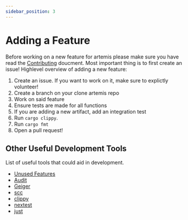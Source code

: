 ```yaml
---
sidebar_position: 3
---
```


# Adding a Feature

Before working on a new feature for artemis please make sure you have read the
[Contributing](https://github.com/puffycid/artemis/blob/main/CONTRIBUTING.md)
doucment. Most important thing is to first create an issue! Highlevel overview
of adding a new feature:

1. Create an issue. If you want to work on it, make sure to explictly volunteer!
2. Create a branch on your clone artemis repo
3. Work on said feature
4. Ensure tests are made for all functions
5. If you are adding a new artifact, add an integration test
6. Run `cargo clippy`.
7. Run `cargo fmt`
8. Open a pull request!

## Other Useful Development Tools

List of useful tools that could aid in development.

- [Unused Features](https://github.com/TimonPost/cargo-unused-features)
- [Audit](https://github.com/RustSec/rustsec/tree/main/cargo-audit)
- [Geiger](https://github.com/rust-secure-code/cargo-geiger)
- [scc](https://github.com/boyter/scc)
- [clippy](https://github.com/rust-lang/rust-clippy)
- [nextest](https://nexte.st/)
- [just](https://github.com/casey/just)
